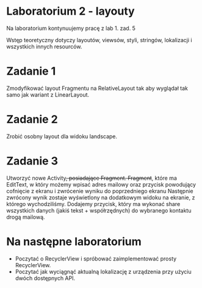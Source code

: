 # Laboratorium 2 - layouty

Na laboratorium kontynuujemy pracę z lab 1. zad. 5

Wstęp teoretyczny dotyczy layoutów, viewsów, styli, stringów, lokalizacji i wszystkich innych resourców.

# Zadanie 1

Zmodyfikować layout Fragmentu na RelativeLayout tak aby wyglądał tak samo jak wariant z LinearLayout.

# Zadanie 2

Zrobić osobny layout dla widoku landscape.

# Zadanie 3

Utworzyć nowe Activity~~, posiadające Fragment. Fragment~~, które ma EditText, w który możemy wpisać adres mailowy oraz przycisk powodujący cofnięcie z ekranu i zwrócenie wyniku do poprzedniego ekranu
Następnie zwrócony wynik zostaje wyświetlony na dodatkowym widoku na ekranie, z którego wychodziliśmy.
Dodajemy przycisk, który ma wykonać share wszystkich danych (jakiś tekst + współrzędnych) do wybranego kontaktu drogą mailową.

# Na następne laboratorium
- Poczytać o RecyclerView i spróbować zaimplementować prosty RecyclerView.
- Poczytać jak wyciągnąć aktualną lokalizację z urządzenia przy użyciu dwóch dostępnych API.
